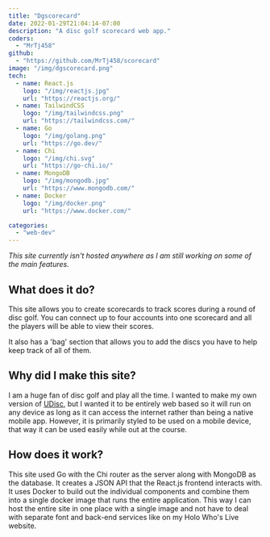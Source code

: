 ```yaml
---
title: "Dgscorecard"
date: 2022-01-29T21:04:14-07:00
description: "A disc golf scorecard web app."
coders:
  - "MrTj458"
github:
  - "https://github.com/MrTj458/scorecard"
image: "/img/dgscorecard.png"
tech:
  - name: React.js
    logo: "/img/reactjs.jpg"
    url: "https://reactjs.org/"
  - name: TailwindCSS
    logo: "/img/tailwindcss.png"
    url: "https://tailwindcss.com/"
  - name: Go
    logo: "/img/golang.png"
    url: "https://go.dev/"
  - name: Chi
    logo: "/img/chi.svg"
    url: "https://go-chi.io/"
  - name: MongoDB
    logo: "/img/mongodb.jpg"
    url: "https://www.mongodb.com/"
  - name: Docker
    logo: "/img/docker.png"
    url: "https://www.docker.com/"

categories:
  - "web-dev"
---
```


_This site currently isn't hosted anywhere as I am still working on some of the main features._

## What does it do?

This site allows you to create scorecards to track scores during a round of disc golf. You can connect up to four accounts
into one scorecard and all the players will be able to view their scores.

It also has a 'bag' section that allows you to add the discs you have to help keep track of all of them.

## Why did I make this site?

I am a huge fan of disc golf and play all the time. I wanted to make my own version of [UDisc](https://udisc.com/), but
I wanted it to be entirely web based so it will run on any device as long as it can access the
internet rather than being a native mobile app. However, it is primarily styled to be used on a mobile device,
that way it can be used easily while out at the course.

## How does it work?

This site used Go with the Chi router as the server along with MongoDB as the database.
It creates a JSON API that the React.js frontend interacts with. It uses Docker to build out the individual components and combine
them into a single docker image that runs the entire application. This way I can host the entire site in one place
with a single image and not have to deal with separate font and back-end services like on my Holo Who's Live website.
